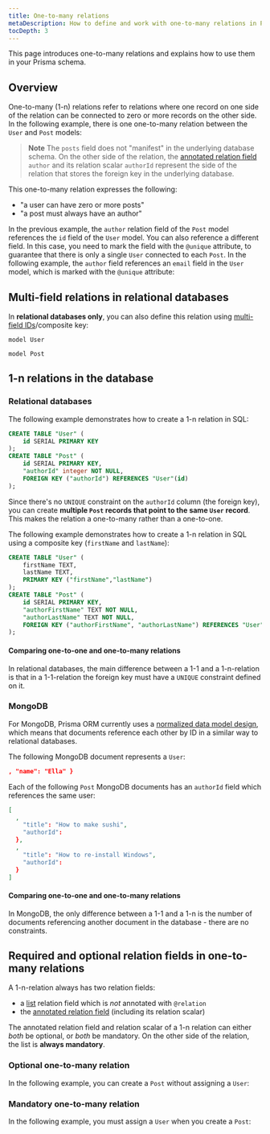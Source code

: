 ```yaml
---
title: One-to-many relations
metaDescription: How to define and work with one-to-many relations in Prisma.
tocDepth: 3
---
```


This page introduces one-to-many relations and explains how to use them in your Prisma schema.

## Overview

One-to-many (1-n) relations refer to relations where one record on one side of the relation can be connected to zero or more records on the other side. In the following example, there is one one-to-many relation between the `User` and `Post` models:

> **Note** The `posts` field does not "manifest" in the underlying database schema. On the other side of the relation, the [annotated relation field](/orm/prisma-schema/data-model/relations#relation-fields) `author` and its relation scalar `authorId` represent the side of the relation that stores the foreign key in the underlying database.

This one-to-many relation expresses the following:

- "a user can have zero or more posts"
- "a post must always have an author"

In the previous example, the `author` relation field of the `Post` model references the `id` field of the `User` model. You can also reference a different field. In this case, you need to mark the field with the `@unique` attribute, to guarantee that there is only a single `User` connected to each `Post`. In the following example, the `author` field references an `email` field in the `User` model, which is marked with the `@unique` attribute:

## Multi-field relations in relational databases

In **relational databases only**, you can also define this relation using [multi-field IDs](/orm/reference/prisma-schema-reference#id-1)/composite key:

```prisma
model User 

model Post 
```

## 1-n relations in the database

### Relational databases

The following example demonstrates how to create a 1-n relation in SQL:

```sql
CREATE TABLE "User" (
    id SERIAL PRIMARY KEY
);
CREATE TABLE "Post" (
    id SERIAL PRIMARY KEY,
    "authorId" integer NOT NULL,
    FOREIGN KEY ("authorId") REFERENCES "User"(id)
);
```

Since there's no `UNIQUE` constraint on the `authorId` column (the foreign key), you can create **multiple `Post` records that point to the same `User` record**. This makes the relation a one-to-many rather than a one-to-one.

The following example demonstrates how to create a 1-n relation in SQL using a composite key (`firstName` and `lastName`):

```sql
CREATE TABLE "User" (
    firstName TEXT,
    lastName TEXT,
    PRIMARY KEY ("firstName","lastName")
);
CREATE TABLE "Post" (
    id SERIAL PRIMARY KEY,
    "authorFirstName" TEXT NOT NULL,
    "authorLastName" TEXT NOT NULL,
    FOREIGN KEY ("authorFirstName", "authorLastName") REFERENCES "User"("firstName", "lastName")
);
```

#### Comparing one-to-one and one-to-many relations

In relational databases, the main difference between a 1-1 and a 1-n-relation is that in a 1-1-relation the foreign key must have a `UNIQUE` constraint defined on it.

### MongoDB

For MongoDB, Prisma ORM currently uses a [normalized data model design](https://www.mongodb.com/docs/manual/data-modeling/), which means that documents reference each other by ID in a similar way to relational databases.

The following MongoDB document represents a `User`:

```json
, "name": "Ella" }
```

Each of the following `Post` MongoDB documents has an `authorId` field which references the same user:

```json
[
  ,
    "title": "How to make sushi",
    "authorId": 
  },
  ,
    "title": "How to re-install Windows",
    "authorId": 
  }
]
```

#### Comparing one-to-one and one-to-many relations

In MongoDB, the only difference between a 1-1 and a 1-n is the number of documents referencing another document in the database - there are no constraints.

## Required and optional relation fields in one-to-many relations

A 1-n-relation always has two relation fields:

- a [list](/orm/prisma-schema/data-model/models#type-modifiers) relation field which is _not_ annotated with `@relation`
- the [annotated relation field](/orm/prisma-schema/data-model/relations#annotated-relation-fields) (including its relation scalar)

The annotated relation field and relation scalar of a 1-n relation can either _both_ be optional, or _both_ be mandatory. On the other side of the relation, the list is **always mandatory**.

### Optional one-to-many relation

In the following example, you can create a `Post` without assigning a `User`:

### Mandatory one-to-many relation

In the following example, you must assign a `User` when you create a `Post`: